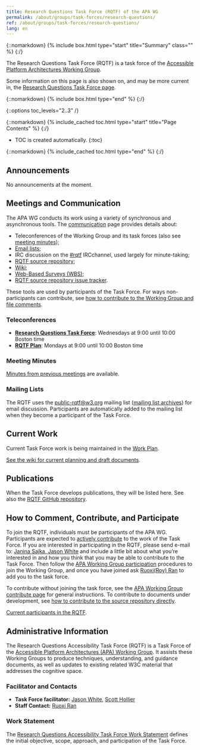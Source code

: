 ```yaml
---
title: Research Questions Task Force (RQTF) of the APA WG
permalink: /about/groups/task-forces/research-questions/
ref: /about/groups/task-forces/research-questions/
lang: en
---
```


{::nomarkdown}
{% include box.html type="start" title="Summary" class="" %}
{:/}

The Research Questions Task Force (RQTF) is a task force of the [Accessible Platform Architectures Working Group](/about/groups/apawg/).

Some information on this page is also shown on, and may be more current in, the [Research Questions Task Force page](https://www.w3.org/groups/tf/rqtf/).

{::nomarkdown}
{% include box.html type="end" %}
{:/}

{::options toc_levels="2..3" /}

{::nomarkdown}
{% include_cached toc.html type="start" title="Page Contents" %}
{:/}

-   TOC is created automatically.
{:toc}

{::nomarkdown}
{% include_cached toc.html type="end" %}
{:/}
## Announcements

No announcements at the moment.

## Meetings and Communication

The APA WG conducts its work using a variety of synchronous and asynchronous tools. The [communication](/about/groups/apawg/communication/) page provides details about:

- Teleconferences of the Working Group and its task forces (also see [meeting minutes](https://www.w3.org/WAI/APA/task-forces/research-questions/minutes));
- [Email lists](#email);
- IRC discussion on the [#rqtf](irc://irc.w3.org/rqtf) IRCchannel, used largely for minute-taking;
- [RQTF source repository](https://github.com/w3c/rqtf/);
- [Wiki](https://www.w3.org/WAI/APA/task-forces/research-questions/wiki/);
- [Web-Based Surveys (WBS)](https://www.w3.org/2002/09/wbs/91497/);
- [RQTF source repository issue tracker](https://github.com/w3c/rqtf/issues).

These tools are used by participants of the Task Force. For ways non-participants can contribute, see [how to contribute to the Working Group and file comments](/about/groups/apawg/contribute/).

### Teleconferences

- **[Research Questions Task Force](https://www.w3.org/2017/08/telecon-info_rqtf)**: Wednesdays at 9:00 until 10:00 Boston time
- **[RQTF Plan](https://www.w3.org/2017/08/telecon-info_rqtf-plan)**: Mondays at 9:00 until 10:00 Boston time

### Meeting Minutes

[Minutes from previous meetings](https://www.w3.org/WAI/APA/task-forces/research-questions/minutes) are available.

### Mailing Lists

The RQTF uses the public-rqtf@w3.org mailing list ([mailing list archives](https://lists.w3.org/Archives/Public/public-rqtf/)) for email discussion. Participants are automatically added to the mailing list when they become a participant of the Task Force.

## Current Work

Current Task Force work is being maintained in the [Work Plan](https://www.w3.org/WAI/APA/task-forces/research-questions/wiki/Work_Plan).

[See the wiki for current planning and draft documents](https://www.w3.org/WAI/APA/task-forces/research-questions/wiki/).

## Publications

When the Task Force develops publications, they will be listed here. See also the [RQTF GitHub repository](https://github.com/w3c/rqtf).

## How to Comment, Contribute, and Participate

To join the RQTF, individuals must be participants of the APA WG. Participants are expected to [actively contribute](/about/groups/task-forces/research-questions/work-statement/#participation) to the work of the Task Force. If you are interested in participating in the RQTF, please send e-mail to: [Janina Sajka, Jason White](mailto:janina@rednote.net,jjwhite@ets.org?subject=Research%20Questions%20Task%20Force%20Enquiry) and include a little bit about what you’re interested in and how you think that you may be able to contribute to the Task Force. Then follow the [APA Working Group participation](/about/groups/apawg/participate/) procedures to join the Working Group, and once you have joined ask [Ruoxi(Roy) Ran](mailto:ran@w3.org) to add you to the task force.

To contribute without joining the task force, see the [APA Working Group contribute page](/about/groups/apawg/contribute/) for general instructions. To contribute to documents under development, see [how to contribute to the source repository directly](https://github.com/w3c/rqtf/).

[Current participants in the RQTF](https://www.w3.org/groups/tf/rqtf/participants).

## Administrative Information

The Research Questions Accessibility Task Force (RQTF) is a Task Force of the [Accessible Platform Architectures (APA) Working Group](/about/groups/apawg/). It assists these Working Groups to produce techniques, understanding, and guidance documents, as well as updates to existing related W3C material that addresses the cognitive space.

### Facilitator and Contacts

- **Task Force facilitator:** [Jason White](mailto:jason@jasonjgw.net), [Scott Hollier](mailto:scott.hollier@accessibility.org.au)
- **Staff Contact:** [Ruoxi Ran](mailto:ran@w3.org)

### Work Statement

The [Research Questions Accessibility Task Force Work Statement](/about/groups/task-forces/research-questions/work-statement/) defines the initial objective, scope, approach, and participation of the Task Force.